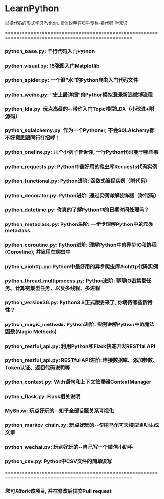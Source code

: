 # LearnPython
以撸代码的形式学习Python, 具体说明在[知乎专栏-撸代码,学知识](https://zhuanlan.zhihu.com/pythoner)

===================================================================================================
### python_base.py: 千行代码入门Python

### python_visual.py: 15张图入门Matplotlib

### python_spider.py: 一个很“水”的Python爬虫入门代码文件

### python_weibo.py: “史上最详细”的Python模拟登录新浪微博流程

### python_lda.py: 玩点高级的--带你入门Topic模型LDA（小改进+附源码）

### python_sqlalchemy.py: 作为一个Pythoner, 不会SQLAlchemy都不好意思跟同行打招呼！

### python_oneline.py: 几个小例子告诉你, 一行Python代码能干哪些事

### python_requests.py: Python中最好用的爬虫库Requests代码实例

### python_functional.py: Python进阶: 函数式编程实例（附代码）

### python_decorator.py: Python进阶: 通过实例详解装饰器（附代码）

### python_datetime.py: 你真的了解Python中的日期时间处理吗？

### python_metaclass.py: Python进阶: 一步步理解Python中的元类metaclass

### python_coroutine.py: Python进阶: 理解Python中的异步IO和协程(Coroutine), 并应用在爬虫中

### python_aiohttp.py: Python中最好用的异步爬虫库Aiohttp代码实例

### python_thread_multiprocess.py: Python进阶: 聊聊IO密集型任务、计算密集型任务，以及多线程、多进程

### python_version36.py: Python3.6正式版要来了, 你期待哪些新特性？

### python_magic_methods: Python进阶: 实例讲解Python中的魔法函数(Magic Methods)

### python_restful_api.py: 利用Python和Flask快速开发RESTful API

### python_restful_api.py: RESTful API进阶: 连接数据库、添加参数、Token认证、返回代码说明等

### python_context.py: With语句和上下文管理器ContextManager

### python_flask.py: Flask相关说明

### MyShow: 玩点好玩的--知乎全部话题关系可视化

### python_markov_chain.py: 玩点好玩的--使用马尔可夫模型自动生成文章

### python_wechat.py: 玩点好玩的--自己写一个微信小助手

### python_csv.py: Python中CSV文件的简单读写
===================================================================================================

### 您可以fork该项目, 并在修改后提交Pull request
